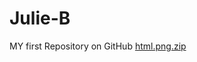 # Julie-B
MY first Repository on GitHub
[html.png.zip](https://github.com/JulieB2000/Julie-B/files/10608743/html.png.zip)
